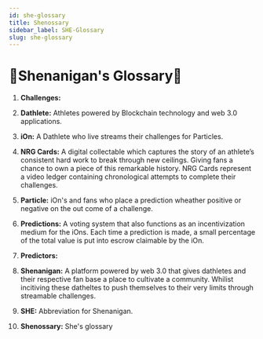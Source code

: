 ```yaml
---
id: she-glossary
title: Shenossary
sidebar_label: SHE-Glossary
slug: she-glossary
---
```


# 🤸Shenanigan's Glossary🤸

1. **Challenges:** 

2. **Dathlete:** Athletes powered by Blockchain technology and web 3.0 applications.

3. **iOn:** A Dathlete who live streams their challenges for Particles.

4. **NRG Cards:** A digital collectable which captures the story of an athlete’s consistent hard work to break through new ceilings. Giving fans a chance to own a piece of this remarkable history. NRG Cards represent a video ledger containing chronological attempts to complete their challenges.

5. **Particle:** iOn's and fans who place a prediction wheather positive or negative on the out come of a challenge.

6. **Predictions:** A voting system that also functions as an incentivization medium for the iOns. Each time a prediction is made, a small percentage of the total value is put into escrow claimable by the iOn. 

7. **Predictors:** 

8. **Shenanigan:** A platform powered by web 3.0 that gives dathletes and their respective fan base a place to cultivate a community. Whilist incitiving these datheltes to push themselves to their very limits through streamable challenges. 

9. **SHE:** Abbreviation for Shenanigan.

10. **Shenossary:** She's glossary